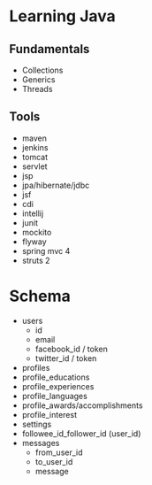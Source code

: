 # Learning Java

## Fundamentals
- Collections
- Generics
- Threads

## Tools
- maven
- jenkins
- tomcat
- servlet
- jsp
- jpa/hibernate/jdbc
- jsf
- cdi
- intellij
- junit
- mockito
- flyway
- spring mvc 4
- struts 2

# Schema
- users
    - id
    - email
    - facebook_id / token
    - twitter_id / token
- profiles
- profile_educations
- profile_experiences
- profile_languages
- profile_awards/accomplishments
- profile_interest
- settings
- followee_id_follower_id (user_id)
- messages
    - from_user_id
    - to_user_id
    - message